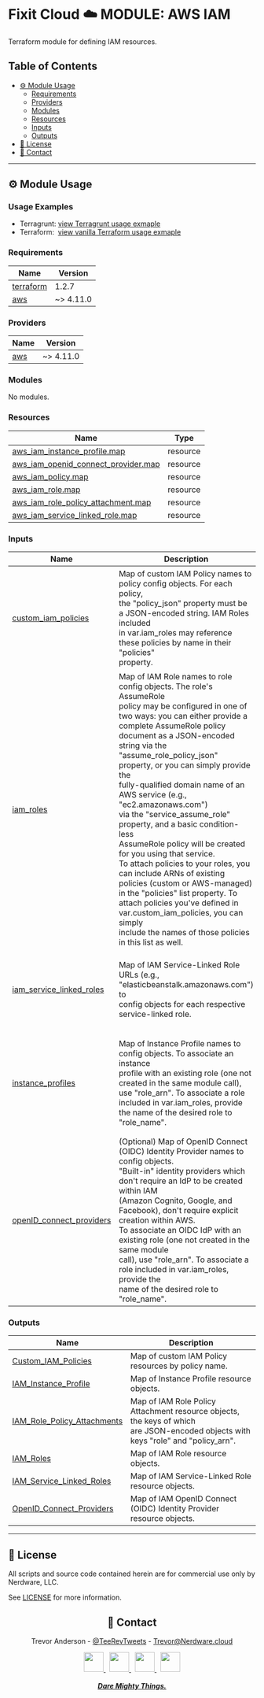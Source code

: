 <h1>Fixit Cloud ☁️ MODULE: AWS IAM</h2>

Terraform module for defining IAM resources.

<h2>Table of Contents</h2>

- [⚙️ Module Usage](#️-module-usage)
  - [Requirements](#requirements)
  - [Providers](#providers)
  - [Modules](#modules)
  - [Resources](#resources)
  - [Inputs](#inputs)
  - [Outputs](#outputs)
- [📝 License](#-license)
- [💬 Contact](#-contact)

<!-- BEGINNING OF PRE-COMMIT-TERRAFORM DOCS HOOK -->
<!-- prettier-ignore-start -->

---

## ⚙️ Module Usage

### Usage Examples

- Terragrunt: [view Terragrunt usage exmaple](examples/terragrunt.hcl)
- Terraform: &nbsp;[view vanilla Terraform usage exmaple](examples/terraform.tf)

### Requirements

| Name | Version |
|------|---------|
| <a name="requirement_terraform"></a> [terraform](#requirement\_terraform) | 1.2.7 |
| <a name="requirement_aws"></a> [aws](#requirement\_aws) | ~> 4.11.0 |

### Providers

| Name | Version |
|------|---------|
| <a name="provider_aws"></a> [aws](#provider\_aws) | ~> 4.11.0 |

### Modules

No modules.

### Resources

| Name | Type |
|------|------|
| [aws_iam_instance_profile.map](https://registry.terraform.io/providers/hashicorp/aws/latest/docs/resources/iam_instance_profile) | resource |
| [aws_iam_openid_connect_provider.map](https://registry.terraform.io/providers/hashicorp/aws/latest/docs/resources/iam_openid_connect_provider) | resource |
| [aws_iam_policy.map](https://registry.terraform.io/providers/hashicorp/aws/latest/docs/resources/iam_policy) | resource |
| [aws_iam_role.map](https://registry.terraform.io/providers/hashicorp/aws/latest/docs/resources/iam_role) | resource |
| [aws_iam_role_policy_attachment.map](https://registry.terraform.io/providers/hashicorp/aws/latest/docs/resources/iam_role_policy_attachment) | resource |
| [aws_iam_service_linked_role.map](https://registry.terraform.io/providers/hashicorp/aws/latest/docs/resources/iam_service_linked_role) | resource |

### Inputs

| Name | Description | Type | Default | Required |
|------|-------------|------|---------|:--------:|
| <a name="input_custom_iam_policies"></a> [custom\_iam\_policies](#input\_custom\_iam\_policies) | Map of custom IAM Policy names to policy config objects. For each policy,<br>the "policy\_json" property must be a JSON-encoded string. IAM Roles included<br>in var.iam\_roles may reference these policies by name in their "policies"<br>property. | <pre>map(<br>    # map keys: IAM Policy names<br>    object({<br>      policy_json = string<br>      description = optional(string)<br>      path        = optional(string)<br>      tags        = optional(map(string))<br>    })<br>  )</pre> | `{}` | no |
| <a name="input_iam_roles"></a> [iam\_roles](#input\_iam\_roles) | Map of IAM Role names to role config objects. The role's AssumeRole<br>policy may be configured in one of two ways: you can either provide a<br>complete AssumeRole policy document as a JSON-encoded string via the<br>"assume\_role\_policy\_json" property, or you can simply provide the<br>fully-qualified domain name of an AWS service (e.g., "ec2.amazonaws.com")<br>via the "service\_assume\_role" property, and a basic condition-less<br>AssumeRole policy will be created for you using that service.<br>To attach policies to your roles, you can include ARNs of existing<br>policies (custom or AWS-managed) in the "policies" list property. To<br>attach policies you've defined in var.custom\_iam\_policies, you can simply<br>include the names of those policies in this list as well. | <pre>map(<br>    # map keys: IAM Role names<br>    object({<br>      description             = optional(string)<br>      path                    = optional(string)<br>      assume_role_policy_json = optional(string)<br>      service_assume_role     = optional(string)<br>      oidc_assume_role        = optional(string)<br>      policies                = optional(list(string))<br>      tags                    = optional(map(string))<br>    })<br>  )</pre> | `{}` | no |
| <a name="input_iam_service_linked_roles"></a> [iam\_service\_linked\_roles](#input\_iam\_service\_linked\_roles) | Map of IAM Service-Linked Role URLs (e.g., "elasticbeanstalk.amazonaws.com") to<br>config objects for each respective service-linked role. | <pre>map(<br>    # map keys: AWS service URL<br>    object({<br>      description = optional(string)<br>      tags        = optional(map(string))<br>    })<br>  )</pre> | `{}` | no |
| <a name="input_instance_profiles"></a> [instance\_profiles](#input\_instance\_profiles) | Map of Instance Profile names to config objects. To associate an instance<br>profile with an existing role (one not created in the same module call),<br>use "role\_arn". To associate a role included in var.iam\_roles, provide<br>the name of the desired role to "role\_name". | <pre>map(<br>    # map keys: Instance Profile names<br>    object({<br>      path      = optional(string)<br>      role_arn  = optional(string)<br>      role_name = optional(string)<br>      tags      = optional(map(string))<br>    })<br>  )</pre> | `{}` | no |
| <a name="input_openID_connect_providers"></a> [openID\_connect\_providers](#input\_openID\_connect\_providers) | (Optional) Map of OpenID Connect (OIDC) Identity Provider names to config objects.<br>"Built-in" identity providers which don't require an IdP to be created within IAM<br>(Amazon Cognito, Google, and Facebook), don't require explicit creation within AWS.<br>To associate an OIDC IdP with an existing role (one not created in the same module<br>call), use "role\_arn". To associate a role included in var.iam\_roles, provide the<br>name of the desired role to "role\_name". | <pre>map(<br>    # map keys: OIDC IdP names<br>    object({<br>      url                    = string<br>      client_id_list         = list(string)<br>      thumbprint_list        = list(string)<br>      assume_role_conditions = map(any)<br>      tags                   = optional(map(string))<br>    })<br>  )</pre> | `{}` | no |

### Outputs

| Name | Description |
|------|-------------|
| <a name="output_Custom_IAM_Policies"></a> [Custom\_IAM\_Policies](#output\_Custom\_IAM\_Policies) | Map of custom IAM Policy resources by policy name. |
| <a name="output_IAM_Instance_Profile"></a> [IAM\_Instance\_Profile](#output\_IAM\_Instance\_Profile) | Map of Instance Profile resource objects. |
| <a name="output_IAM_Role_Policy_Attachments"></a> [IAM\_Role\_Policy\_Attachments](#output\_IAM\_Role\_Policy\_Attachments) | Map of IAM Role Policy Attachment resource objects, the keys of which<br>are JSON-encoded objects with keys "role" and "policy\_arn". |
| <a name="output_IAM_Roles"></a> [IAM\_Roles](#output\_IAM\_Roles) | Map of IAM Role resource objects. |
| <a name="output_IAM_Service_Linked_Roles"></a> [IAM\_Service\_Linked\_Roles](#output\_IAM\_Service\_Linked\_Roles) | Map of IAM Service-Linked Role resource objects. |
| <a name="output_OpenID_Connect_Providers"></a> [OpenID\_Connect\_Providers](#output\_OpenID\_Connect\_Providers) | Map of IAM OpenID Connect (OIDC) Identity Provider resource objects. |

---

## 📝 License

All scripts and source code contained herein are for commercial use only by Nerdware, LLC.

See [LICENSE](/LICENSE) for more information.

<div align="center" style="margin-top:30px;">

## 💬 Contact

Trevor Anderson - [@TeeRevTweets](https://twitter.com/teerevtweets) - [Trevor@Nerdware.cloud](mailto:trevor@nerdware.cloud)

  <a href="https://www.youtube.com/channel/UCguSCK_j1obMVXvv-DUS3ng">
    <img src="/.github/assets/YouTube\_icon\_circle.svg" height="40" />
  </a>
  &nbsp;
  <a href="https://www.linkedin.com/in/meet-trevor-anderson/">
    <img src="/.github/assets/LinkedIn\_icon\_circle.svg" height="40" />
  </a>
  &nbsp;
  <a href="https://twitter.com/TeeRevTweets">
    <img src="/.github/assets/Twitter\_icon\_circle.svg" height="40" />
  </a>
  &nbsp;
  <a href="mailto:trevor@nerdware.cloud">
    <img src="/.github/assets/email\_icon\_circle.svg" height="40" />
  </a>
  <br><br>

  <a href="https://daremightythings.co/">
    <strong><i>Dare Mighty Things.</i></strong>
  </a>

</div>
<!-- prettier-ignore-end -->
<!-- END OF PRE-COMMIT-TERRAFORM DOCS HOOK -->
